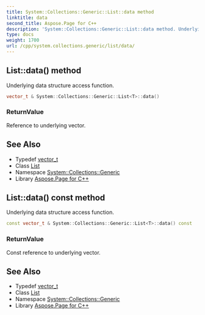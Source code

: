 ```yaml
---
title: System::Collections::Generic::List::data method
linktitle: data
second_title: Aspose.Page for C++
description: 'System::Collections::Generic::List::data method. Underlying data structure access function in C++.'
type: docs
weight: 1700
url: /cpp/system.collections.generic/list/data/
---
```

## List::data() method


Underlying data structure access function.

```cpp
vector_t & System::Collections::Generic::List<T>::data()
```


### ReturnValue

Reference to underlying vector.

## See Also

* Typedef [vector_t](../vector_t/)
* Class [List](../)
* Namespace [System::Collections::Generic](../../)
* Library [Aspose.Page for C++](../../../)
## List::data() const method


Underlying data structure access function.

```cpp
const vector_t & System::Collections::Generic::List<T>::data() const
```


### ReturnValue

Const reference to underlying vector.

## See Also

* Typedef [vector_t](../vector_t/)
* Class [List](../)
* Namespace [System::Collections::Generic](../../)
* Library [Aspose.Page for C++](../../../)
